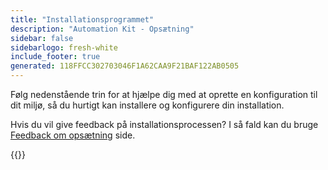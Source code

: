 ```yaml
---
title: "Installationsprogrammet"
description: "Automation Kit - Opsætning"
sidebar: false
sidebarlogo: fresh-white
include_footer: true
generated: 118FFCC302703046F1A62CAA9F21BAF122AB0505
---
```


Følg nedenstående trin for at hjælpe dig med at oprette en konfiguration til dit miljø, så du hurtigt kan installere og konfigurere din installation.

Hvis du vil give feedback på installationsprocessen? I så fald kan du bruge [Feedback om opsætning](/da/get-started/setup-feedback) side.

{{<questions name="/content/da/get-started/setup.json" completed="Tak, fordi du har fuldført opsætningstrin" showNavigationButtons=true locale="da">}}
